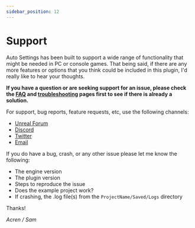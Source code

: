 ```yaml
---
sidebar_position: 12
---
```


# Support

Auto Settings has been built to support a wide range of functionality that might be needed in PC or console games. That being said, if there are any more features or options that you think could be included in this plugin, I'd really like to hear your thoughts.

**If you have a question or are seeking support for an issue, please check the [FAQ](/faq/) and [troubleshooting](/troubleshooting/) pages first to see if there is already a solution.**

For support, bug reports, feature requests, etc, use the following channels:

- [Unreal Forum](https://forums.unrealengine.com/unreal-engine/marketplace/1354733-auto-settings-game-options-and-input-binding-toolkit)
- [Discord](https://discord.gg/ZuFP9DB)
- [Twitter](https://twitter.com/itsAcren)
- [Email](mailto:acren.marketplace@gmail.com)

If you do have a bug, crash, or any other issue please let me know the following:

- The engine version
- The plugin version
- Steps to reproduce the issue
- Does the example project work?
- If crashing, the .log file(s) from the `ProjectName/Saved/Logs` directory

Thanks!

*Acren / Sam*